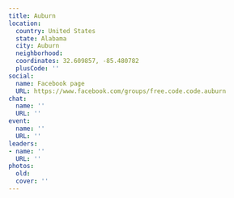```yaml
---
title: Auburn
location:
  country: United States
  state: Alabama
  city: Auburn
  neighborhood: 
  coordinates: 32.609857, -85.480782
  plusCode: ''
social:
  name: Facebook page
  URL: https://www.facebook.com/groups/free.code.code.auburn
chat:
  name: ''
  URL: ''
event:
  name: ''
  URL: ''
leaders:
- name: ''
  URL: ''
photos:
  old: 
  cover: ''
---
```

